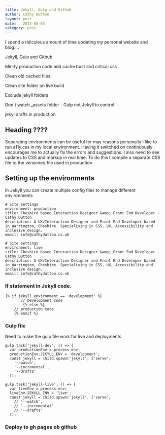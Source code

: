 ```yaml
---
title: Jekyll, Gulp and Github
author: Cathy Dutton
layout: post
date:   2017-05-05
category: post
---
```


I spend a ridiculous amount of time updating my personal website and blog....

 Jekyll, Gulp and Github

 Minify production code
 add cache bust
 and critical css

 Clean old cached files

 Clean site folder on live build

  Exclude jekyll folders

 Don't watch _assets folder - Gulp not Jekyll to control

 jekyl drafts in production

## Heading ????

Separating environments can be useful for may reasons personally I like to run a11y.css in my local environment. Having it switched on continuously encourages me to actually fix the errors and suggestions. I also need to see updates to CSS and markup in real time. To do this I compile a separate CSS file to the versioned file used in production.

## Setting up the environments

In Jekyll you can create multiple config files to manage different environments
<!-- <a href="https://jekyllrb.com/docs/configuration/" title="Jekyll config file documentation" target="_blank"></a> -->

<!-- #### _config_dev.yml &amp; _config.yml -->

```
# Site settings
environment: production
title: Cheshire based Interaction Designer &amp; Front End Developer - Cathy Dutton
description: A UX/Interaction Designer and Front End Developer based in Warrington, Cheshire. Specialising in CSS, UX, Accessibility and inclusive design.
email: info@cathydutton.co.uk
```


```
# Site settings
environment: live
title: Cheshire based Interaction Designer &amp; Front End Developer - Cathy Dutton
description: A UX/Interaction Designer and Front End Developer based in Warrington, Cheshire. Specialising in CSS, UX, Accessibility and inclusive design.
email: info@cathydutton.co.uk
```


### If statement in Jekyll code.

```
{% if jekyll.environment == 'development' %}
	   // Development code
		{% else %}
    // production code
    {% endif %}
```

### Gulp file

Need to make the gulp file work for live and deployments


```
gulp.task('jekyll-dev', () => {
  var productionEnv = process.env;
  productionEnv.JEKYLL_ENV = 'development';
  const jekyll = child.spawn('jekyll', ['serve',
    '--watch',
    '--incremental',
    '--drafts'
  ]);
```




```
gulp.task('jekyll-live', () => {
  var liveEnv = process.env;
  liveEnv.JEKYLL_ENV = 'live';
  const jekyll = child.spawn('jekyll', ['serve',
    // '--watch',
    // '--incremental'
    // '--drafts'
  ]);
```


### Deploy to gh pages ob github
